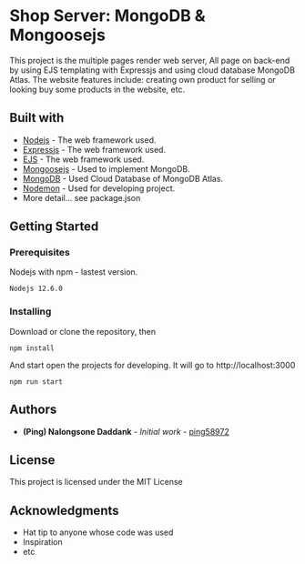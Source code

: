 # Shop Server: MongoDB & Mongoosejs

This project is the multiple pages render web server, All page on back-end by using EJS templating with Expressjs and using cloud database MongoDB Atlas. The website features include: creating own product for selling or looking buy some products in the website, etc.

## Built with

- [Nodejs](https://nodejs.org/en/docs/) - The web framework used.
- [Expressjs](https://expressjs.com/) - The web framework used.
- [EJS](https://ejs.co/#docs) - The web framework used.
- [Mongoosejs](https://mongoosejs.com/docs/guide.html) - Used to implement MongoDB.
- [MongoDB](https://www.mongodb.com/cloud/atlas) - Used Cloud Database of MongoDB Atlas.
- [Nodemon](#) - Used for developing project.
- More detail... see package.json

## Getting Started

### Prerequisites

Nodejs with npm - lastest version.

```
Nodejs 12.6.0
```

### Installing

Download or clone the repository, then

```
npm install
```

And start open the projects for developing. It will go to http://localhost:3000

```
npm run start
```

## Authors

- **(Ping) Nalongsone Daddank** - _Initial work_ - [ping58972](https://github.com/ping58972)

## License

This project is licensed under the MIT License

## Acknowledgments

- Hat tip to anyone whose code was used
- Inspiration
- etc
